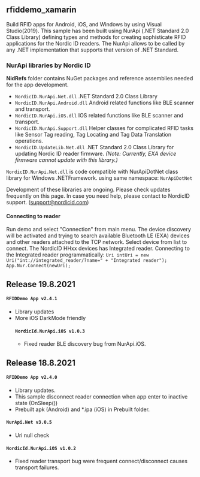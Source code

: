 ## rfiddemo_xamarin
Build RFID apps for Android, iOS, and Windows by using Visual Studio(2019). This sample has been built using NurApi (.NET Standard 2.0 Class Library) defining types and methods for creating sophisticate RFID applications for the Nordic ID readers. The NurApi allows to be called by any .NET implementation that supports that version of .NET Standard.
  
### NurApi libraries by Nordic ID
**NidRefs** folder contains NuGet packages and reference assemblies needed for the app development.
 
- `NordicID.NurApi.Net.dll` .NET Standard 2.0 Class Library
- `NordicID.NurApi.Android.dll` Android related functions like BLE scanner and transport.
- `NordicID.NurApi.iOS.dll` IOS related functions like BLE scanner and transport.
- `NordicID.NurApi.Support.dll` Helper classes for complicated RFID tasks like Sensor Tag reading, Tag Locating and Tag Data Translation operations.
- `NordicID.UpdateLib.Net.dll` .NET Standard 2.0 Class Library for updating Nordic ID reader firmware. *(Note: Currently,  EXA device firmware cannot update with this library.)*

`NordicID.NurApi.Net.dll` is code compatible with NurApiDotNet class library for Windows .NETFramework. using same namespace: `NurApiDotNet`

Development of these libraries  are ongoing. Please check updates frequently on this page. In case you need help, please contact to NordicID support. (support@nordicid.com)
####  Connecting to reader
Run demo and select "Connection" from main menu. The device discovery will be activated and trying to search available Bluetooth LE (EXA) devices and other readers attached to the TCP network. Select device from list to connect. The NordicID HHxx devices has Integrated reader. Connecting to the Integrated reader programmatically:
`Uri intUri = new Uri("int://integrated_reader/?name=" + "Integrated reader");
App.Nur.Connect(newUri);`

## Release 19.8.2021
#### `RFIDDemo App v2.4.1`
- Library updates 
- More iOS DarkMode friendly
  #### `NordicId.NurApi.iOS v1.0.3`
  - Fixed reader BLE discovery bug from NurApi.iOS.


## Release 18.8.2021
#### `RFIDDemo App v2.4.0`
 - Library updates.
- This sample disconnect reader connection when app enter to inactive state (OnSleep())
 - Prebuilt apk (Android) and *.ipa (iOS)  in Prebuilt folder.
#### `NurApi.Net v3.0.5`
 - Uri null check
  #### `NordicId.NurApi.iOS v1.0.2`
  - Fixed reader transport bug were frequent connect/disconnect causes transport failures.
